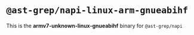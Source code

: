 # `@ast-grep/napi-linux-arm-gnueabihf`

This is the **armv7-unknown-linux-gnueabihf** binary for `@ast-grep/napi`
